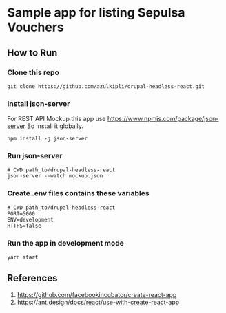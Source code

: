 # Sample app for listing Sepulsa Vouchers

## How to Run

### Clone this repo
```
git clone https://github.com/azulkipli/drupal-headless-react.git
```

### Install json-server
For REST API Mockup this app use https://www.npmjs.com/package/json-server
So install it globally.
```
npm install -g json-server
```

### Run json-server
```
# CWD path_to/drupal-headless-react
json-server --watch mockup.json   
```

### Create .env files contains these variables
```
# CWD path_to/drupal-headless-react
PORT=5000
ENV=development
HTTPS=false
```

### Run the app in development mode
```
yarn start
```

## References
1. https://github.com/facebookincubator/create-react-app
2. https://ant.design/docs/react/use-with-create-react-app
